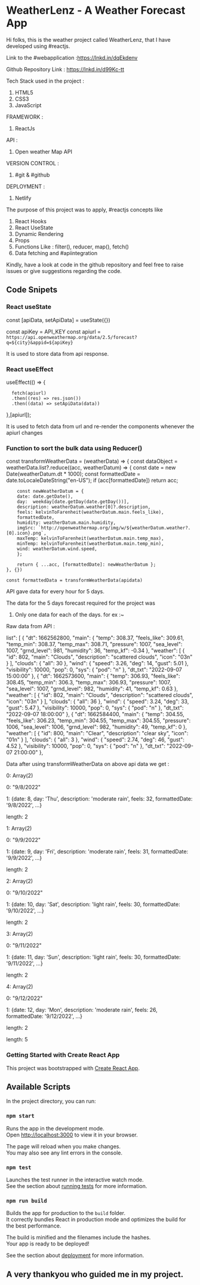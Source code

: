 
# WeatherLenz - A Weather Forecast App

Hi folks, this is the weather project called WeatherLenz, that I have developed using #reactjs.

Link to the #webapplication :https://lnkd.in/dqEkdenv

Github Repository Link : https://lnkd.in/d99Kc-tt

Tech Stack used in the project :
 1. HTML5
 2. CSS3
 3. JavaScript

FRAMEWORK :
 1. ReactJs

API :
1. Open weather Map API

VERSION CONTROL :
1. #git & #github

DEPLOYMENT :
1. Netlify

The purpose of this project was to apply, #reactjs concepts like
1. React Hooks
2. React UseState
3. Dynamic Rendering
4. Props
5. Functions Like : filter(), reducer, map(), fetch()
6. Data fetching
and #apiintegration

Kindly, have a look at code in the github repository and feel free to raise issues or give suggestions regarding the code.


## Code Snipets

### React useState
const [apiData, setApiData] = useState({})
  
   const apiKey = API_KEY
   const apiurl = `https://api.openweathermap.org/data/2.5/forecast?q=${city}&appid=${apiKey}`

It is used to store data from api response.

### React useEffect

   useEffect(() => {

      fetch(apiurl)
      .then((res) => res.json())
      .then((data) => setApiData(data))
   },[apiurl]);

It is used to fetch data from url and re-render the components whenever the apiurl changes

### Function to sort the bulk data using Reducer()
const transformWeatherData = (weatherData) => {
        const dataObject = weatherData.list?.reduce((acc, weatherDatum) => {
        const date = new Date(weatherDatum.dt * 1000);
        const formattedDate = date.toLocaleDateString("en-US");
        if (acc[formattedDate]) return acc;

        const newWeatherDatum = {
        date: date.getDate(),
        day:  weekday[date.getDay(date.getDay())],
        description: weatherDatum.weather[0]?.description,
        feels: kelvinToFarenheit(weatherDatum.main.feels_like),
        formattedDate,
        humidity: weatherDatum.main.humidity,
        imgSrc: `http://openweathermap.org/img/w/${weatherDatum.weather?.[0].icon}.png`,
        maxTemp: kelvinToFarenheit(weatherDatum.main.temp_max),
        minTemp: kelvinToFarenheit(weatherDatum.main.temp_min),
        wind: weatherDatum.wind.speed,
        };

        return { ...acc, [formattedDate]: newWeatherDatum };
    }, {})

    const formattedData = transformWeatherData(apidata)

API gave data for every hour for 5 days.

The data for the 5 days forecast required for the project was 
1. Only one data for each of the days.
   for ex :~

Raw data from API :

list": [
    {
      "dt": 1662562800,
      "main": {
        "temp": 308.37,
        "feels_like": 309.61,
        "temp_min": 308.37,
        "temp_max": 308.71,
        "pressure": 1007,
        "sea_level": 1007,
        "grnd_level": 981,
        "humidity": 36,
        "temp_kf": -0.34
      },
      "weather": [
        {
          "id": 802,
          "main": "Clouds",
          "description": "scattered clouds",
          "icon": "03n"
        }
      ],
      "clouds": {
        "all": 30
      },
      "wind": {
        "speed": 3.26,
        "deg": 14,
        "gust": 5.01
      },
      "visibility": 10000,
      "pop": 0,
      "sys": {
        "pod": "n"
      },
      "dt_txt": "2022-09-07 15:00:00"
    },
    {
      "dt": 1662573600,
      "main": {
        "temp": 306.93,
        "feels_like": 308.45,
        "temp_min": 306.3,
        "temp_max": 306.93,
        "pressure": 1007,
        "sea_level": 1007,
        "grnd_level": 982,
        "humidity": 41,
        "temp_kf": 0.63
      },
      "weather": [
        {
          "id": 802,
          "main": "Clouds",
          "description": "scattered clouds",
          "icon": "03n"
        }
      ],
      "clouds": {
        "all": 36
      },
      "wind": {
        "speed": 3.24,
        "deg": 33,
        "gust": 5.47
      },
      "visibility": 10000,
      "pop": 0,
      "sys": {
        "pod": "n"
      },
      "dt_txt": "2022-09-07 18:00:00"
    },
    {
      "dt": 1662584400,
      "main": {
        "temp": 304.55,
        "feels_like": 306.23,
        "temp_min": 304.55,
        "temp_max": 304.55,
        "pressure": 1006,
        "sea_level": 1006,
        "grnd_level": 982,
        "humidity": 49,
        "temp_kf": 0
      },
      "weather": [
        {
          "id": 800,
          "main": "Clear",
          "description": "clear sky",
          "icon": "01n"
        }
      ],
      "clouds": {
        "all": 3
      },
      "wind": {
        "speed": 2.74,
        "deg": 46,
        "gust": 4.52
      },
      "visibility": 10000,
      "pop": 0,
      "sys": {
        "pod": "n"
      },
      "dt_txt": "2022-09-07 21:00:00"
    },


Data after using transformWeatherData on above api data we get :

0: Array(2)

   0: "9/8/2022"

   1: {date: 8, day: 'Thu', description: 'moderate rain', feels: 32, formattedDate: '9/8/2022', …}
   
   length: 2

1: Array(2)
   
   0: "9/9/2022"
   
   1: {date: 9, day: 'Fri', description: 'moderate rain', feels: 31, formattedDate: '9/9/2022', …}
   
   length: 2

2: Array(2)
   
   0: "9/10/2022"
   
   1: {date: 10, day: 'Sat', description: 'light rain', feels: 30, formattedDate: '9/10/2022', …}
   
   length: 2

3: Array(2)
   
   0: "9/11/2022"
   
   1: {date: 11, day: 'Sun', description: 'light rain', feels: 30, formattedDate: '9/11/2022', …}
   
   length: 2

4: Array(2)
   
   0: "9/12/2022"
   
   1: {date: 12, day: 'Mon', description: 'moderate rain', feels: 26, formattedDate: '9/12/2022', …}
   
   length: 2

length: 5



### Getting Started with Create React App

This project was bootstrapped with [Create React App](https://github.com/facebook/create-react-app).

## Available Scripts

In the project directory, you can run:

### `npm start`

Runs the app in the development mode.\
Open [http://localhost:3000](http://localhost:3000) to view it in your browser.

The page will reload when you make changes.\
You may also see any lint errors in the console.

### `npm test`

Launches the test runner in the interactive watch mode.\
See the section about [running tests](https://facebook.github.io/create-react-app/docs/running-tests) for more information.

### `npm run build`

Builds the app for production to the `build` folder.\
It correctly bundles React in production mode and optimizes the build for the best performance.

The build is minified and the filenames include the hashes.\
Your app is ready to be deployed!

See the section about [deployment](https://facebook.github.io/create-react-app/docs/deployment) for more information.

## A very thankyou who guided me in my project.
